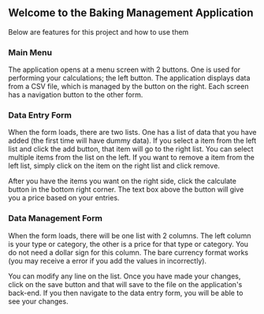 ## Welcome to the Baking Management Application ##

Below are features for this project and how to use them

### Main Menu ###

The application opens at a menu screen with 2 buttons. One is used for performing your calculations; the left button. The application displays data from a CSV file, which is managed by the button on the right. Each screen has a navigation button to the other form.

### Data Entry Form ###

When the form loads, there are two lists. One has a list of data that you have added (the first time will have dummy data). If you select a item from the left list and click the add button, that item will go to the right list. You can select multiple items from the list on the left. If you want to remove a item from the left list, simply click on the item on the right list and click remove. 

After you have the items you want on the right side, click the calculate button in the bottom right corner. The text box above the button will give you a price based on your entries.

### Data Management Form ###

When the form loads, there will be one list with 2 columns. The left column is your type or category, the other is a price for that type or category. You do not need a dollar sign for this column. The bare currency format works (you may receive a error if you add the values in incorrectly). 

You can modify any line on the list. Once you have made your changes, click on the save button and that will save to the file on the application's back-end. If you then navigate to the data entry form, you will be able to see your changes.


